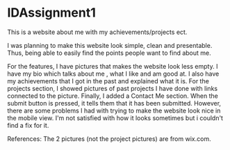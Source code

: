 # IDAssignment1
This is a website about me with my achievements/projects ect.

I was planning to make this website look simple, clean and presentable.
Thus, being able to easily find the points people want to find about me.

For the features, I have pictures that makes the website look less empty.
I have my bio which talks about me , what I like and am good at.
I also have my achievements that I got in the past and explained what it is.
For the projects section, I showed pictures of past projects I have done with links connected to the picture.
Finally, I added a Contact Me section. When the submit button is pressed, it tells them that it has been submitted.
However, there are some problems I had with trying to make the website look nice in the mobile view. 
I'm not satisfied with how it looks sometimes but i couldn't find a fix for it.

References:
The 2 pictures (not the project pictures) are from wix.com.

